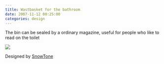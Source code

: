 ```yaml
---
title: Wastbasket for the bathroom
date: 2007-11-12 00:25:00
categories: design
---
```

The bin can be sealed by a ordinary magazine, useful for people who like to read on the toilet

<img src="/public/uploads/2007/11/basket-chrome.jpg" />

Designed by <a href="http://www.snowtone.com/pages/dustbin.html">SnowTone</a>
